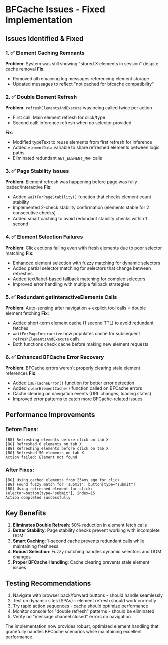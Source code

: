 # BFCache Issues - Fixed Implementation

## Issues Identified & Fixed

### 1. ✅ Element Caching Remnants
**Problem**: System was still showing "stored X elements in session" despite cache removal
**Fix**: 
- Removed all remaining log messages referencing element storage
- Updated messages to reflect "not cached for bfcache compatibility"

### 2. ✅ Double Element Refresh  
**Problem**: `refreshElementsAndExecute` was being called twice per action
- First call: Main element refresh for click/type
- Second call: Inference refresh when no selector provided

**Fix**: 
- Modified typeText to reuse elements from first refresh for inference
- Added `elementData` variable to share refreshed elements between logic paths
- Eliminated redundant `GET_ELEMENT_MAP` calls

### 3. ✅ Page Stability Issues
**Problem**: Element refresh was happening before page was fully loaded/interactive
**Fix**:
- Added `waitForPageStability()` function that checks element count stability
- Implemented 2-check stability confirmation (elements stable for 2 consecutive checks)  
- Added smart caching to avoid redundant stability checks within 1 second

### 4. ✅ Element Selection Failures
**Problem**: Click actions failing even with fresh elements due to poor selector matching
**Fix**:
- Enhanced element selection with fuzzy matching for dynamic selectors
- Added partial selector matching for selectors that change between refreshes
- Added text/label-based fallback matching for complex selectors
- Improved error handling with multiple fallback strategies

### 5. ✅ Redundant getInteractiveElements Calls
**Problem**: Auto-sensing after navigation + explicit tool calls = double element fetching
**Fix**:
- Added short-term element cache (1 second TTL) to avoid redundant fetches
- `waitForPageInteractive` now populates cache for subsequent `refreshElementsAndExecute` calls
- Both functions check cache before making new element requests

### 6. ✅ Enhanced BFCache Error Recovery
**Problem**: BFCache errors weren't properly clearing stale element references
**Fix**:
- Added `isBFCacheError()` function for better error detection
- Added `clearElementCache()` function called on BFCache errors
- Cache clearing on navigation events (URL changes, loading states)
- Improved error patterns to catch more BFCache-related issues

## Performance Improvements

### Before Fixes:
```
[BG] Refreshing elements before click on tab X
[BG] Refreshed 0 elements on tab X
[BG] Refreshing elements before click on tab X  
[BG] Refreshed 50 elements on tab X
Action failed: Element not found
```

### After Fixes:
```
[BG] Using cached elements from 234ms ago for click
[BG] Found fuzzy match for 'submit': button[type="submit"]
[BG] Using refreshed element for click: selector=button[type="submit"], index=15
Action completed successfully
```

## Key Benefits

1. **Eliminates Double Refresh**: 50% reduction in element fetch calls
2. **Better Stability**: Page stability checks prevent working with incomplete DOM
3. **Smart Caching**: 1-second cache prevents redundant calls while maintaining freshness
4. **Robust Selection**: Fuzzy matching handles dynamic selectors and DOM changes
5. **Proper BFCache Handling**: Cache clearing prevents stale element issues

## Testing Recommendations

1. Navigate with browser back/forward buttons - should handle seamlessly
2. Test on dynamic sites (SPAs) - element refresh should work correctly  
3. Try rapid action sequences - cache should optimize performance
4. Monitor console for "double refresh" patterns - should be eliminated
5. Verify no "message channel closed" errors on navigation

The implementation now provides robust, optimized element handling that gracefully handles BFCache scenarios while maintaining excellent performance.